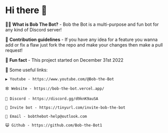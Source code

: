 # Hi there 👋

🙋‍♀️ **What is Bob The Bot?** - Bob the Bot is a multi-purpose and fun bot for any kind of Discord server!

🤝 **Contribution guidelines** - If you have any idea for a feature you wanna add or fix a flaw just fork the repo and make your changes then make a pull request!

🍿 **Fun fact** - This project started on December 31st 2022

📎 Some useful links:

    ▶️ Youtube - https://www.youtube.com/@Bob-the-Bot

    🕸️ Website - https://bob-the-bot.vercel.app/

    🪩 Discord - https://discord.gg/d9knK9auSA

    📨 Invite bot - https://tinyurl.com/invite-bob-the-bot

    📧 Email - bobthebot-help@outlook.com

    😺 Github - https://github.com/Bob-the-Bot1
